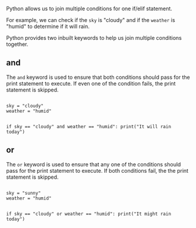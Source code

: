 Python allows us to join multiple conditions for one if/elif statement.

For example, we can check if the `sky` is "cloudy" and if the `weather` is "humid" to determine if it will rain.

Python provides two inbuilt keywords to help us join multiple conditions together.

## and

The `and` keyword is used to ensure that both conditions should pass for the print statement to execute. If even one of the condition fails, the print statement is skipped.

<Editor lang="python">
<code>
sky = "cloudy"
weather = "humid"

if sky == "cloudy" and weather == "humid":
  print("It will rain today")
</code>
</Editor>

## or

The `or` keyword is used to ensure that any one of the conditions should pass for the print statement to execute. If both conditions fail, the the print statement is skipped.

<Editor lang="python">
<code>
sky = "sunny"
weather = "humid"

if sky == "cloudy" or weather == "humid":
  print("It might rain today")
</code>
</Editor>